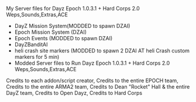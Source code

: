 My Server files for Dayz Epoch 1.0.3.1 + Hard Corps 2.0 Weps,Sounds,Extras,ACE

* DayZ Mission System(MODDED to spawn DZAI)
* Epoch Mission System (DZAI)
* Epoch Events (MODDED to spawn DZAI)
* DayZBanditAI
* heli crash site markers (MODDED to spawn 2 DZAI AT heli Crash custom markers for 5 min)
* Modded Server files to Run Dayz Epoch 1.0.3.1 + Hard Corps 2.0 Weps,Sounds,Extras,ACE

Credits to each addon/script creator,
Credits to the entire EPOCH team,
Credits to the entire ARMA2 team,
Credits to Dean "Rocket" Hall & the entire DayZ team,
Credits to Open Dayz,
Credits to Hard Corps

